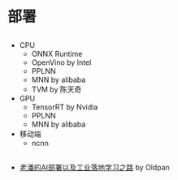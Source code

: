 # 部署

##
- CPU
    - ONNX Runtime
    - OpenVino by Intel
    - PPLNN
    - MNN by alibaba
    - TVM by 陈天奇
- GPU
    - TensorRT by Nvidia
    - PPLNN
    - MNN by alibaba
- 移动端
    - ncnn

## 
- [老潘的AI部署以及工业落地学习之路](https://mp.weixin.qq.com/s/1FitAKulp43hRyPYUzWuzg) by Oldpan